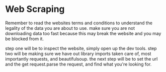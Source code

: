 # Web Scraping

Remember to read the websites terms and conditions to understand the legality of the data you are about to use. make sure you are not downloading data too fast because this may break the website and you may be blocked from it.

step one will be to inspect the website, simply open up the dev tools. step two will be making sure we have out library imports taken care of, most importantly requests, and beautifulsoup. the next step will be to set the url and the get request.parse the request, and find what you're looking for.
